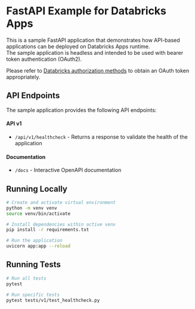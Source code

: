 # FastAPI Example for Databricks Apps

This is a sample FastAPI application that demonstrates how API-based applications can be deployed on Databricks Apps runtime.  
The sample application is headless and intended to be used with bearer token authentication (OAuth2).

Please refer to [Databricks authorization methods](https://docs.databricks.com/aws/en/dev-tools/auth/#databricks-authorization-methods) to obtain an OAuth token appropriately.

## API Endpoints

The sample application provides the following API endpoints:

#### API v1
- `/api/v1/healthcheck` - Returns a response to validate the health of the application

#### Documentation
- `/docs` - Interactive OpenAPI documentation

## Running Locally

```bash
# Create and activate virtual environment
python -m venv venv
source venv/bin/activate

# Install dependencies within active venv
pip install -r requirements.txt

# Run the application
uvicorn app:app --reload
```

## Running Tests

```bash
# Run all tests
pytest

# Run specific tests
pytest tests/v1/test_healthcheck.py
```